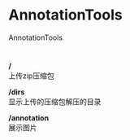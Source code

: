 # AnnotationTools
AnnotationTools

#
**/**  
上传zip压缩包


**/dirs**  
显示上传的压缩包解压的目录


**/annotation**       
展示图片